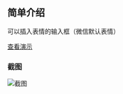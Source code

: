 ## 简单介绍

可以插入表情的输入框（微信默认表情）

[查看演示](https://gibsonxiong.github.io/contenteditableInput/index.html)


### 截图

![截图](https://gibsonxiong.github.io/contenteditableInput/img/snapshot.png)